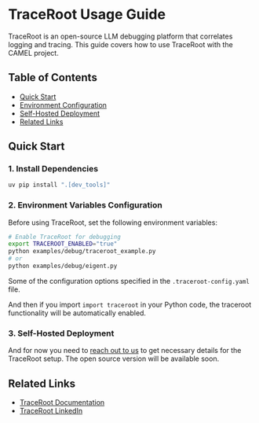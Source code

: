 # TraceRoot Usage Guide

TraceRoot is an open-source LLM debugging platform that correlates logging and tracing. This guide covers how to use TraceRoot with the CAMEL project.


## Table of Contents

- [Quick Start](#quick-start)
- [Environment Configuration](#environment-configuration)
- [Self-Hosted Deployment](#self-hosted-deployment)
- [Related Links](#related-links)

## Quick Start

### 1. Install Dependencies

```bash
uv pip install ".[dev_tools]"
```

### 2. Environment Variables Configuration

Before using TraceRoot, set the following environment variables:

```bash
# Enable TraceRoot for debugging
export TRACEROOT_ENABLED="true"
python examples/debug/traceroot_example.py
# or
python examples/debug/eigent.py
```

Some of the configuration options specified in the `.traceroot-config.yaml` file.

And then if you import `import traceroot` in your Python code, the traceroot functionality will be automatically enabled.

### 3. Self-Hosted Deployment

And for now you need to [reach out to us](https://traceroot.ai/) to get necessary details for the TraceRoot setup. The open source version will be available soon.


## Related Links

- [TraceRoot Documentation](https://docs.traceroot.ai/)
- [TraceRoot LinkedIn](https://www.linkedin.com/company/traceroot-ai)
